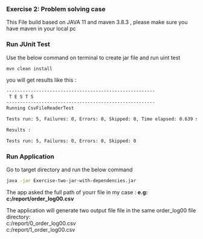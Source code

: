 ### Exercise 2: Problem solving case

This File build based on JAVA 11 and maven 3.8.3 , please make sure you have maven in your local pc <br/>

### Run JUnit Test
Use the below command on terminal to create jar file and run uint test
```bash
mvn clean install
```

you will get results like this :
```bash
-------------------------------------------------------
 T E S T S
-------------------------------------------------------
Running CsvFileReaderTest

Tests run: 5, Failures: 0, Errors: 0, Skipped: 0, Time elapsed: 0.639 sec

Results :

Tests run: 5, Failures: 0, Errors: 0, Skipped: 0

```

### Run Application
Go to target directory and run the below command 
 ```bash
 java -jar Exercise-two-jar-with-dependencies.jar
```
The app asked the full path of yourr file in my case :
<b>e.g: c:/report/order_log00.csv</b>

The application will  generate two output file file in the same  order_log00 file directory:<br/>
c:/report/0_order_log00.csv<br/>
c:/report/1_order_log00.csv<br/>


